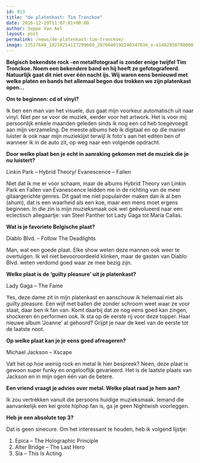 ```yaml
---
id: 913
title: "de platenkast: Tim Tronckoe"
date: 2016-12-29T11:07:01+00:00
author: Seppe Van Ael
layout: post
permalink: /news/de-platenkast-tim-tronckoe/
image: 13517648_10210254127299669_2976640192240347034_o-e1482950798600.jpg
---
```

**Belgisch bekendste rock -en metalfotograaf is zonder enige twijfel Tim Tronckoe. Noem een bekendere band en hij heeft ze gefotografeerd. Natuurlijk gaat dit niet over één nacht ijs. Wij waren eens benieuwd met welke platen en bands het allemaal begon dus trokken we zijn platenkast open&#8230;**

**Om te beginnen: cd of vinyl?**

Ik ben een man van het visuele, dus gaat mijn voorkeur automatisch uit naar vinyl. Niet per se voor de muziek, eerder voor het artwork. Het is voor mij persoonlijk enkele maanden geleden sinds ik nog een cd heb toegevoegd aan mijn verzameling. De meeste albums heb ik digitaal en op die manier luister ik ook naar mijn muzieklijst terwijl ik foto's aan het editen ben of wanneer ik in de auto zit, op weg naar een volgende opdracht.

**Door welke plaat ben je echt in aanraking gekomen met de muziek die je nu luistert?**

Linkin Park – Hybrid Theory/ Evanescence – Fallen

Niet dat ik me er voor schaam, maar de albums Hybrid Theory van Linkin Park en Fallen van Evanescence leidden me in de richting van de meer gitaargerichte genres. Dit gaat me niet populairder maken dan ik al ben (ahum), dat is een waarheid als een koe, maar een mens moet ergens beginnen. In die zin is mijn muzieksmaak ook wel geëvolueerd naar een eclectisch allegaartje: van Steel Panther tot Lady Gaga tot Maria Callas.

**Wat is je favoriete Belgische plaat?**

Diablo Blvd. – Follow The Deadlights

Man, wat een goede plaat. Elke show weten deze mannen ook weer te overtuigen. Ik wil niet bevooroordeeld klinken, maar de gasten van Diablo Blvd. weten verdomd goed waar ze mee bezig zijn.

**Welke plaat is de ‘guilty pleasure’ uit je platenkast?** 

Lady Gaga – The Fame

Yes, deze dame zit in mijn platenkast en aanschouw ik helemaal niet als guilty pleasure. Een wijf met ballen die zonder schroom weet waar ze voor staat, daar ben ik fan van. Komt daarbij dat ze nog eens goed kan zingen, shockeren én performen ook. Ik sta op de eerste rij voor deze topper. Haar nieuwe album 'Joanne' al gehoord? Grijpt je naar de keel van de eerste tot de laatste noot.

**Op welke plaat kan je je eens goed afreageren?** 

Michael Jackson – Xscape

Valt het op hoe weinig rock en metal ik hier bespreek? Neen, deze plaat is gewoon super funky en ongelooflijk gevarieerd. Het is de laatste plaats van Jackson en in mijn ogen één van de betere.

**Een vriend vraagt je advies over metal. Welke plaat raad je hem aan?**

Ik zou vertrekken vanuit die persoons huidige muzieksmaak. Iemand die aanvankelijk een kei grote hiphop fan is, ga je geen Nightwish voorleggen.

**Heb je een absolute top 3?** 

Dat is geen sinecure. Om het interessant te houden, heb ik volgend lijstje:

  1. Epica – The Holographic Principle
  2. Alter Bridge – The Last Hero
  3. Sia – This Is Acting